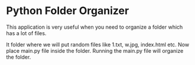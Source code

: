# Python Folder Organizer
This application is very useful when you need to organize a folder which has a lot of files.

It folder where we will put random files like 1.txt, w.jpg, index.html etc. Now place main.py file inside the folder. Running the main.py file will organize the folder.
